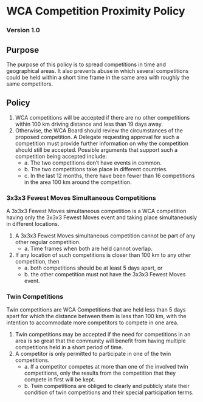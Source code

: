 # WCA Competition Proximity Policy
### Version 1.0

## Purpose
The purpose of this policy is to spread competitions in time and geographical areas. It also prevents abuse in which several competitions could be held within a short time frame in the same area with roughly the same competitors.

## Policy
1. WCA competitions will be accepted if there are no other competitions within 100 km driving distance and less than 19 days away.
2. Otherwise, the WCA Board should review the circumstances of the proposed competition. A Delegate requesting approval for such a competition must provide further information on why the competition should still be accepted. Possible arguments that support such a competition being accepted include:
   - a. The two competitions don’t have events in common.
   - b. The two competitions take place in different countries.
   - c. In the last 12 months, there have been fewer than 16 competitions in the area 100 km around the competition.

### 3x3x3 Fewest Moves Simultaneous Competitions
A 3x3x3 Fewest Moves simultaneous competition is a WCA competition having only the 3x3x3 Fewest Moves event and taking place simultaneously in different locations.

1. A 3x3x3 Fewest Moves simultaneous competition cannot be part of any other regular competition.
   - a. Time frames when both are held cannot overlap.
2. If any location of such competitions is closer than 100 km to any other competition, then
   - a. both competitions should be at least 5 days apart, or
   - b. the other competition must not have the 3x3x3 Fewest Moves event.

### Twin Competitions
Twin competitions are WCA Competitions that are held less than 5 days apart for which the distance between them is less than 100 km, with the intention to accommodate more competitors to compete in one area.

1. Twin competitions may be accepted if the need for competitions in an area is so great that the community will benefit from having multiple competitions held in a short period of time.
2. A competitor is only permitted to participate in one of the twin competitions.
   - a. If a competitor competes at more than one of the involved twin competitions, only the results from the competition that they compete in first will be kept.
   - b. Twin competitions are obliged to clearly and publicly state their condition of twin competitions and their special participation terms.
